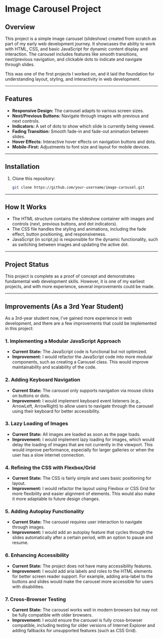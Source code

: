 # Image Carousel Project

## Overview

This project is a simple image carousel (slideshow) created from scratch as part of my early web development journey. It showcases the ability to work with HTML, CSS, and basic JavaScript for dynamic content display and interaction. The carousel includes features like smooth transitions, next/previous navigation, and clickable dots to indicate and navigate through slides. 

This was one of the first projects I worked on, and it laid the foundation for understanding layout, styling, and interactivity in web development.

---

## Features

- **Responsive Design:** The carousel adapts to various screen sizes.
- **Next/Previous Buttons:** Navigate through images with previous and next controls.
- **Indicators:** A set of dots to show which slide is currently being viewed.
- **Fading Transition:** Smooth fade-in and fade-out animation between slides.
- **Hover Effects:** Interactive hover effects on navigation buttons and dots.
- **Mobile-First:** Adjustments to font size and layout for mobile devices.

---

## Installation

1. Clone this repository:
   ```bash
   git clone https://github.com/your-username/image-carousel.git

---

## How It Works

- The HTML structure contains the slideshow container with images and controls (next, previous buttons, and dot indicators).
- The CSS file handles the styling and animations, including the fade effect, button positioning, and responsiveness.
- JavaScript (in script.js) is responsible for the dynamic functionality, such as switching between images and updating the active dot.

---

## Project Status
This project is complete as a proof of concept and demonstrates fundamental web development skills. However, it is one of my earliest projects, and with more experience, several improvements could be made.

---

## Improvements (As a 3rd Year Student)
As a 3rd-year student now, I've gained more experience in web development, and there are a few improvements that could be implemented in this project:

### 1. Implementing a Modular JavaScript Approach
- **Current State:** The JavaScript code is functional but not optimized.
- **Improvement:** I would refactor the JavaScript code into more modular components, such as creating a Carousel class. This would improve maintainability and scalability of the code.

### 2. Adding Keyboard Navigation
- **Current State:** The carousel only supports navigation via mouse clicks on buttons or dots.
- **Improvement:** I would implement keyboard event listeners (e.g., ArrowLeft, ArrowRight) to allow users to navigate through the carousel using their keyboard for better accessibility.

### 3. Lazy Loading of Images
- **Current State:** All images are loaded as soon as the page loads.
- **Improvement:** I would implement lazy loading for images, which would delay the loading of images that are not currently in the viewport. This would improve performance, especially for larger galleries or when the user has a slow internet connection.

### 4. Refining the CSS with Flexbox/Grid
- **Current State:** The CSS is fairly simple and uses basic positioning for layout.
- **Improvement:** I would refactor the layout using Flexbox or CSS Grid for more flexibility and easier alignment of elements. This would also make it more adaptable to future design changes.

### 5. Adding Autoplay Functionality
- **Current State:** The carousel requires user interaction to navigate through images.
- **Improvement:** I would add an autoplay feature that cycles through the slides automatically after a certain period, with an option to pause and resume.

### 6. Enhancing Accessibility
- **Current State:** The project does not have many accessibility features.
- **Improvement:** I would add aria labels and roles to the HTML elements for better screen reader support. For example, adding aria-label to the buttons and slides would make the carousel more accessible for users with disabilities.

### 7. Cross-Browser Testing
- **Current State:** The carousel works well in modern browsers but may not be fully compatible with older browsers.
- **Improvement:** I would ensure the carousel is fully cross-browser compatible, including testing for older versions of Internet Explorer and adding fallbacks for unsupported features (such as CSS Grid).




